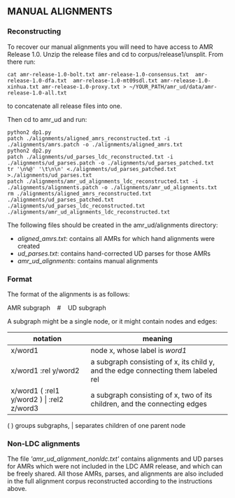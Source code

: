 ## MANUAL ALIGNMENTS

### Reconstructing
To recover our manual alignments you will need to have access to AMR Release 1.0.
Unzip the release files and cd to corpus/release1/unsplit. From there run:

```
cat amr-release-1.0-bolt.txt amr-release-1.0-consensus.txt  amr-release-1.0-dfa.txt  amr-release-1.0-mt09sdl.txt amr-release-1.0-xinhua.txt amr-release-1.0-proxy.txt > ~/YOUR_PATH/amr_ud/data/amr-release-1.0-all.txt
```

to concatenate all release files into one.


Then cd to amr_ud and run:

```
python2 dp1.py
patch ./alignments/aligned_amrs_reconstructed.txt -i ./alignments/amrs.patch -o ./alignments/aligned_amrs.txt
python2 dp2.py
patch ./alignments/ud_parses_ldc_reconstructed.txt -i ./alignments/ud_parses.patch -o ./alignments/ud_parses_patched.txt
tr '\n%@' '\t\n\n' <./alignments/ud_parses_patched.txt >./alignments/ud_parses.txt
patch ./alignments/amr_ud_alignments_ldc_reconstructed.txt -i ./alignments/alignments.patch -o ./alignments/amr_ud_alignments.txt
rm ./alignments/aligned_amrs_reconstructed.txt ./alignments/ud_parses_patched.txt ./alignments/ud_parses_ldc_reconstructed.txt ./alignments/amr_ud_alignments_ldc_reconstructed.txt
```

The following files should be created in the amr_ud/alignments directory:
* _aligned_amrs.txt_: contains all AMRs for which hand alignments were created
* _ud_parses.txt_: contains hand-corrected UD parses for those AMRs
* _amr_ud_alignments_: contains manual alignments

### Format
The format of the alignments is as follows:

AMR subgraph&nbsp;&nbsp;&nbsp;&nbsp;#&nbsp;&nbsp;&nbsp;&nbsp;UD subgraph

A subgraph might be a single node, or it might contain nodes and edges:


notation | meaning
--- | ----
x/word1 | node x, whose label is _word1_
x/word1 :rel y/word2 | a subgraph consisting of x, its child y, and the edge connecting them labeled rel
x/word1 ( :rel1 y/word2 ) \| :rel2 z/word3 | a subgraph consisting of x, two of its children, and the connecting edges

( ) groups subgraphs, | separates children of one parent node

### Non-LDC alignments
The file _'amr_ud_alignment_nonldc.txt'_ contains alignments and UD parses for AMRs which were not included in the LDC AMR release, and which can be freely shared.
All those AMRs, parses, and alignments are also included in the full alignment corpus reconstructed according to the instructions above.
